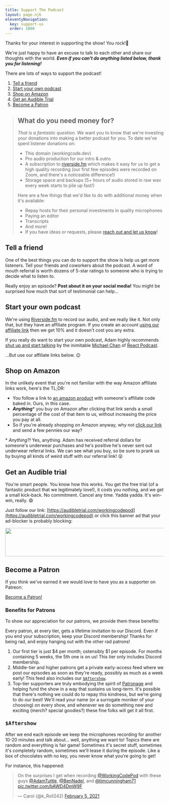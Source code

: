 ```yaml
---
title: Support The Podcast
layout: page.njk
eleventyNavigation:
  key: support-us
  order: 1000
---
```


Thanks for your interest in supporting the show! You rock!🤘

We're just happy to have an excuse to talk to each other and share our thoughts with the world. **_Even if you can't do anything listed below, thank you for listening!_**

There are lots of ways to support the podcast!

1. [Tell a friend](#tell-a-friend)
2. [Start your own podcast](#start-your-podcast)
3. [Shop on Amazon](#amazon)
4. [Get an Audible Trial](#audible)
5. [Become a Patron](#patreon)

> <h2 id="expenses">What do you need money for?</h2>
>
> _That is a fantastic question._ We want you to know that we're investing your donations into making a better podcast for you. To date we've spent listener donations on:
>
> - This domain (workingcode.dev)
> - Pro audio production for our intro & outro
> - A subscription to [riverside.fm](http://www.riverside.fm/?via=workingcodepod) which makes it easy for us to get a high quality recording (our first few episodes were recorded on Zoom, and there's a noticeable difference!)
> - Storage space and backups (5+ hours of audio stored in raw wav every week starts to pile up fast!)
>
> Here are a few things that we'd like to do with additional money when it's available:
>
> - Repay hosts for their personal investments in quality microphones
> - Paying an editor
> - Transcripts
> - And more!
> - If you have ideas or requests, please [reach out and let us know](mailto:workingcodepod@gmail.com)!

<h2 id="tell-a-friend">Tell a friend</h2>

One of the best things you can do to support the show is help us get more listeners. Tell your friends and coworkers about the podcast. A word of mouth referral is worth dozens of 5-star ratings to someone who is trying to decide what to listen to.

Really enjoy an episode? **Post about it on your social media!** You might be surprised how much that sort of testimonial can help...

<h2 id="start-your-podcast">Start your own podcast</h2>

We're using [Riverside.fm](http://www.riverside.fm/?via=workingcodepod) to record our audio, and we really like it. Not only that, but they have an affiliate program. If you create an account [using our affiliate link](http://www.riverside.fm/?via=workingcodepod) then we get 10% and it doesn't cost you any extra.

If you really do want to start your own podcast, Adam highly recommends [shut up and start talking](http://shutupandstarttalking.com/) by the inimitable [Michael Chan](https://twitter.com/chantastic) of [React Podcast](https://reactpodcast.com/).

...But use our affiliate links below. 😉

<h2 id="amazon">Shop on Amazon</h2>

In the unlikely event that you're not familiar with the way Amazon affiliate links work, here's the TL;DR:

- You follow a link to [an amazon product](https://amzn.to/3aRbMqU) with someone's affiliate code baked in. Ours, in this case.
- **_Anything_**\* you buy on Amazon after clicking that link sends a small percentage of the cost of that item to us, without increasing the price you pay at all.
- So if you're already shopping on Amazon anyway, why not [click our link](https://amzn.to/3aRbMqU) and send a few pennies our way?

\* _Anything?!_ Yes, anything. Adam has received referral dollars for someone's underwear purchases and he's positive he's never sent out underwear referral links. We can see what you buy, so be sure to prank us by buying all kinds of weird stuff with our referral link! 😜

<h2 id="audible">Get an Audible trial</h2>

You're smart people. You know how this works. You get the free trial (of a fantastic product that we legitimately love!), it costs you nothing, and we get a small kick-back. No commitment. Cancel any time. Yadda yadda. It's win-win, really. 😄

Just follow our link: [https://audibletrial.com/workingcodepod](https://audibletrial.com/workingcodepod) or click this banner ad that your ad-blocker is probably blocking:

<a href="https://www.audibletrial.com/c/3159987/1059359/12951" target="_top" id="1059359"><img class="audible" src="//a.impactradius-go.com/display-ad/12951-1059359" border="0" alt="" width="728" height="90" /></a><img height="0" width="0" src="https://imp.pxf.io/i/3159987/1059359/12951" style="position:absolute;visibility:hidden;" border="0" />

<h2 id="patreon">Become a Patron</h2>

If you think we've earned it we would love to have you as a supporter on Patreon:

<a href="https://www.patreon.com/bePatron?u=45624319" data-patreon-widget-type="become-patron-button">Become a Patron!</a>

### Benefits for Patrons

To show our appreciation for our patrons, we provide them these benefits:

Every patron, at every tier, gets a lifetime invitation to our Discord. Even if you end your subscription, keep your Discord membership! Thanks for being rad, and enjoy hanging out with the other rad patrons!

1. Our first tier is just $4 per month; ostensibly $1 per episode. For months containing 5 weeks, the 5th one is on us! This tier only includes Discord membership.
2. Middle-tier and higher patrons get a private early-access feed where we post our episodes as soon as they're ready, possibly as much as a week early! This feed also includes our [`$Aftershow`](#aftershow).
3. Top-tier supporters are truly embodying the spirit of [Patronage](https://en.wikipedia.org/wiki/Patronage) and helping fund the show in a way that sustains us long-term. It's possible that there's nothing we could do to repay this kindness, but we're going to do our best! We'll read your name (or a surrogate moniker of your choosing) on every show, and whenever we do something new and exciting (merch? special goodies?) these fine folks will get it all first.

<h3 id="aftershow"><pre>$Aftershow</pre></h3>

After we end each episode we keep the microphones recording for another 10-20 minutes and talk about... well, anything we want to! Topics there are random and everything is fair game! Sometimes it's secret stuff, sometimes it's completely random, sometimes we'll tease it during the episode. Like a box of chocolates with no key, you never know what you're going to get!

For instance, this happened:

<blockquote class="twitter-tweet"><p lang="en" dir="ltr">On the surprises I get when recording <a href="https://twitter.com/WorkingCodePod?ref_src=twsrc%5Etfw">@WorkingCodePod</a> with these guys <a href="https://twitter.com/AdamTuttle?ref_src=twsrc%5Etfw">@AdamTuttle</a>, <a href="https://twitter.com/BenNadel?ref_src=twsrc%5Etfw">@BenNadel</a>, and <a href="https://twitter.com/timcunningham71?ref_src=twsrc%5Etfw">@timcunningham71</a> <a href="https://t.co/bAWD4DmW9F">pic.twitter.com/bAWD4DmW9F</a></p>&mdash; Carol (@k_Roll242) <a href="https://twitter.com/k_Roll242/status/1357521290589073411?ref_src=twsrc%5Etfw">February 5, 2021</a></blockquote>
<script async src="https://platform.twitter.com/widgets.js" charset="utf-8"></script>
